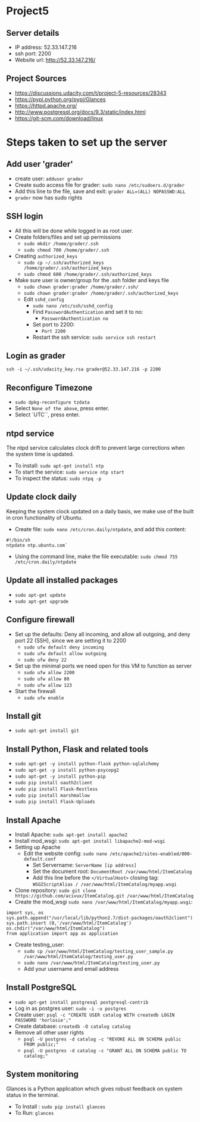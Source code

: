 # Project5

## Server details
* IP address: 52.33.147.216
* ssh port: 2200
* Website url: http://52.33.147.216/

## Project Sources
* https://discussions.udacity.com/t/project-5-resources/28343
* https://pypi.python.org/pypi/Glances
* https://httpd.apache.org/
* http://www.postgresql.org/docs/9.3/static/index.html
* https://git-scm.com/download/linux


# Steps taken to set up the server
## Add user 'grader'
* create user: `adduser grader`
* Create sudo access file for grader: `sudo nano /etc/sudoers.d/grader`
* Add this line to the file, save and exit: `grader ALL=(ALL) NOPASSWD:ALL`
* `grader` now has sudo rights

## SSH login
* All this will be done while logged in as root user.
* Create folders/files and set up permissions
    * `sudo mkdir /home/grader/.ssh`
    * `sudo chmod 700 /home/grader/.ssh`
* Creating `authorized_keys`
    * `sudo cp ~/.ssh/authorized_keys /home/grader/.ssh/authorized_keys`    
    * `sudo chmod 600 /home/grader/.ssh/authorized_keys`
* Make sure user is owner/group for the .ssh folder and keys file
    * `sudo chown grader:grader /home/grader/.ssh/`
    * `sudo chown grader:grader /home/grader/.ssh/authorized_keys`
  * Edit `sshd_config`
    * `sudo nano /etc/ssh/sshd_config` 
    * Find `PasswordAuthentication` and set it to no:
        * `PasswordAuthentication no`
    * Set port to 2200:
        * `Port 2200`
    * Restart the ssh service:
        `sudo service ssh restart`

## Login as grader
`ssh -i ~/.ssh/udacity_key.rsa grader@52.33.147.216 -p 2200`

## Reconfigure Timezone
* `sudo dpkg-reconfigure tzdata`
* Select `None of the above`, press enter.
* Select `UTC``, press enter.

## ntpd service
The ntpd service calculates clock drift to prevent large corrections when the system time is updated.
* To install: `sudo apt-get install ntp`
* To start the service: `sudo service ntp start`
* To inspect the status: `sudo ntpq -p`

## Update clock daily
Keeping the system clock updated on a daily basis, we make use of the built in cron functionality of Ubuntu.
* Create file:  `sudo nano /etc/cron.daily/ntpdate`, and add this content:
```
#!/bin/sh
ntpdate ntp.ubuntu.com`
```

* Using the command line, make the file executable: `sudo chmod 755 /etc/cron.daily/ntpdate`

## Update all installed packages
* `sudo apt-get update`
* `sudo apt-get upgrade`

## Configure firewall
* Set up the defaults: Deny all incoming, and allow all outgoing, and deny port 22 (SSH), since we are setting it to 2200
    * `sudo ufw default deny incoming`
    * `sudo ufw default allow outgoing`
    * `sudo ufw deny 22`
* Set up the minimal ports we need open for this VM to function as server
    * `sudo ufw allow 2200`
    * `sudo ufw allow 80`
    * `sudo ufw allow 123`
* Start the firewall
    * `sudo ufw enable`

## Install git
* `sudo apt-get install git`

## Install Python, Flask and related tools
* `sudo apt-get -y install python-flask python-sqlalchemy`
* `sudo apt-get -y install python-psycopg2`
* `sudo apt-get -y install python-pip`
* `sudo pip install oauth2client`
* `sudo pip install Flask-Restless`
* `sudo pip install marshmallow`
* `sudo pip install Flask-Uploads`

## Install Apache
* Install Apache: `sudo apt-get install apache2`
* Install mod_wsgi: `sudo apt-get install libapache2-mod-wsgi`
* Setting up Apache
    * Edit the website config: `sudo nano /etc/apache2/sites-enabled/000-default.conf`
        * Set Servername: `ServerName [ip address]`
        * Set the document root: `DocumentRoot /var/www/html/ItemCatalog`
        * Add this line before the `</VirtualHost>` closing tag: `WSGIScriptAlias / /var/www/html/ItemCatalog/myapp.wsgi`
* Clone repository: `sudo git clone https://github.com/acivux/ItemCatalog.git /var/www/html/ItemCatalog`
* Create the mod_wsgi `sudo nano /var/www/html/ItemCatalog/myapp.wsgi`:
```
import sys, os
sys.path.append("/usr/local/lib/python2.7/dist-packages/oauth2client")
sys.path.insert (0,'/var/www/html/ItemCatalog')
os.chdir("/var/www/html/ItemCatalog")
from application import app as application
```
* Create testing_user:
    * `sudo cp /var/www/html/ItemCatalog/testing_user_sample.py /var/www/html/ItemCatalog/testing_user.py`
    * `sudo nano /var/www/html/ItemCatalog/testing_user.py`
    * Add your username and email address


## Install PostgreSQL
* `sudo apt-get install postgresql postgresql-contrib`
* Log in as postgres user: `sudo -i -u postgres`
* Create user: `psql -c "CREATE USER catalog WITH createdb LOGIN PASSWORD 'horlosie';"`
* Create database: `createdb -O catalog catalog`
* Remove all other user rights
    * `psql -U postgres -d catalog -c "REVOKE ALL ON SCHEMA public FROM public;"`
    * `psql -U postgres -d catalog -c "GRANT ALL ON SCHEMA public TO catalog;"`

## System monitoring
Glances is a Python application which gives robust feedback on system status in the terminal.

* To Install : `sudo pip install glances`
* To Run: `glances`
